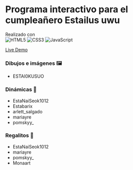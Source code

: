 # Programa interactivo para el cumpleañero Estailus uwu 
<p align="center">

 Realizado con <br>
 ![HTML5](https://img.shields.io/badge/html5-%23E34F26.svg?style=for-the-badge&logo=html5&logoColor=white)
 ![CSS3](https://img.shields.io/badge/css3-%231572B6.svg?style=for-the-badge&logo=css3&logoColor=white)
 ![JavaScript](https://img.shields.io/badge/javascript-%23323330.svg?style=for-the-badge&logo=javascript&logoColor=%23F7DF1E)

</p>

<p align="center">

[Live Demo](https://ustehkenny.github.io/esta-bday/)

</p>

### Dibujos e imágenes 🖼️

- ESTAI0KUSUO

### Dinámicas 📝

- EstaNaiSeok1012
- Estabarix
- arlett_salgado
- mariayre
- pomskyy_

### Regalitos 🎁

- EstaNaiSeok1012
- mariayre
- pomskyy_
- Monaart